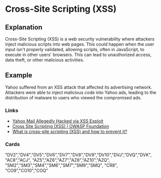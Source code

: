 # Cross-Site Scripting (XSS)
## Explanation   
Cross-Site Scripting (XSS) is a web security vulnerability where attackers inject malicious scripts into web pages. This could happen when the user input isn't properly validated, allowing scripts, often in JavaScript, to execute in other users' browsers. This can lead to unauthorized access, data theft, or other malicious activities.

## Example
Yahoo suffered from an XSS attack that affected its advertising network. Attackers were able to inject malicious code into Yahoo ads, leading to the distribution of malware to users who viewed the compromised ads.

### Links
- [Yahoo Mail Allegedly Hacked via XSS Exploit](https://thenextweb.com/news/yahoo-mail-users-hit-by-widespread-hacking-xss-exploit-seemingly-to-blame)
- [Cross Site Scripting (XSS) | OWASP Foundation](https://owasp.org/www-community/attacks/xss/)
- [What is cross-site scripting (XSS) and how to prevent it?](https://portswigger.net/web-security/cross-site-scripting)

### Cards
"DV2","DV4","DV5","DV6","DV7","DV8","DV9","DV10","DVJ","DVQ","DVK",
"AC8","ACJ",
"AZ5","AZ6","AZ7","AZ8","AZ10","AZQ",
"SM2","SM3","SM4","SM6","SM7","SM9","SMQ",
"CR8",
"CO9","CO10","COQ" 